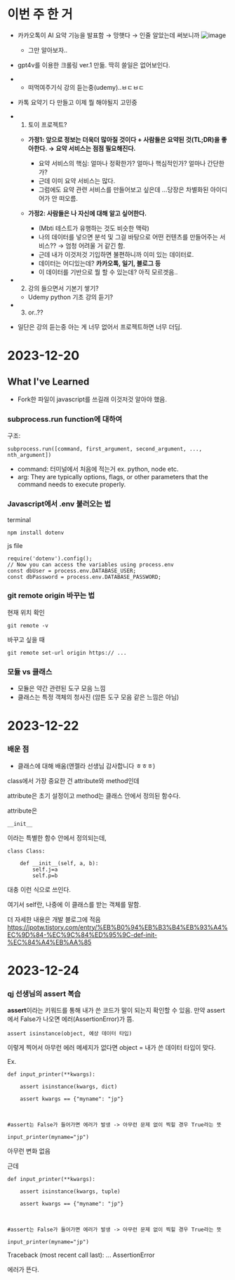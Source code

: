 # **이번 주 한 거**

- 카카오톡이 AI 요약 기능을 발표함 → 망햇다 → 인줄 알았는데 써보니까
  ![image](https://github.com/kujyp/developer-farm/assets/105954991/7d2ddd7c-d595-47b8-b592-561fd37b0f34)
  - 그만 알아보자..
- gpt4v를 이용한 크롤링 ver.1 만듦. 딱히 쓸일은 없어보인다.
- - 떠먹여주기식 강의 듣는중(udemy)..ㅂㄷㅂㄷ
- 카톡 요약기 다 만들고 이제 뭘 해야될지 고민중
- 1. 토이 프로젝트?
	- **가정1: 앞으로 정보는 더욱더 많아질 것이다 + 사람들은 요약된 것(TL;DR)을 좋아한다. → 요약 서비스는 점점 필요해진다.**
		- 요약 서비스의 핵심: 얼마나 정확한가? 얼마나 핵심적인가? 얼마나 간단한가? 
		- 근데 이미 요약 서비스는 많다.
		- 그럼에도 요약 관련 서비스를 만들어보고 싶은데 ...당장은 차별화된 아이디어가 안 떠오름. 
		  
	- **가정2: 사람들은 나 자신에 대해 알고 싶어한다.** 
		- (Mbti 테스트가 유행하는 것도 비슷한 맥락) 
		- 나의 데이터를 넣으면 분석 및 그걸 바탕으로 어떤 컨텐츠를 만들어주는 서비스?? → 엄청 어려울 거 같긴 함.
		- 근데 내가 이것저것 기입하면 불편하니까 이미 있는 데이터로. 
		- 데이터는 어디있는데? **카카오톡, 일기, 블로그 등**
		- 이 데이터를 기반으로 뭘 할 수 있는데? 아직 모르겟음..
		  
- 2. 강의 들으면서 기본기 쌓기?
	- Udemy python 기초 강의 듣기?
- 3. or..??

- 일단은 강의 듣는중 아는 게 너무 없어서 프로젝트하면 너무 더딤.

# 2023-12-20

## What I've Learned
- Fork한 파일이 javascript를 쓰길래 이것저것 알아야 했음.

### subprocess.run function에 대하여

구조: 
```
subprocess.run([command, first_argument, second_argument, ..., nth_argument])
```

- command: 터미널에서 처음에 적는거 ex. python, node etc.
- arg: They are typically options, flags, or other parameters that the command needs to execute properly.


### Javascript에서 .env 불러오는 법

terminal
```
npm install dotenv
```

js file
```
require('dotenv').config(); 
// Now you can access the variables using process.env 
const dbUser = process.env.DATABASE_USER; 
const dbPassword = process.env.DATABASE_PASSWORD;
```



### git remote origin 바꾸는 법

현재 위치 확인
```
git remote -v
```

바꾸고 싶을 때 
```
git remote set-url origin https:// ...
```


### 모듈 vs 클래스
- 모듈은 약간 관련된 도구 모음 느낌
- 클래스는 특정 객체의 청사진 (암튼 도구 모음 같은 느낌은 아님)


# 2023-12-22

### 배운 점

- 클래스에 대해 배움(앤젤라 선생님 감사합니다 ㅎㅎㅎ)

class에서 가장 중요한 건 attribute와 method인데

attribute은 초기 설정이고 method는 클래스 안에서 정의된 함수다.

attribute은
```
__init__
```
이라는 특별한 함수 안에서 정의되는데,

```
class Class:

	def __init__(self, a, b):
		self.j=a
		self.p=b
```

대충 이런 식으로 쓰인다.

여기서 self란, 나중에 이 클래스를 받는 객체를 말함.

더 자세한 내용은 개발 블로그에 적음 https://jpotw.tistory.com/entry/%EB%B0%94%EB%B3%B4%EB%93%A4%EC%9D%84-%EC%9C%84%ED%95%9C-def-init-%EC%84%A4%EB%AA%85



# 2023-12-24

### qj 선생님의 assert 복습


**assert**이라는 키워드를 통해 내가 쓴 코드가 말이 되는지 확인할 수 있음.
만약 assert에서 False가 나오면 에러(AssertionError)가 뜸.

```
assert isinstance(object, 예상 데이터 타입)
```

이렇게 찍어서 아무런 에러 메세지가 없다면 object = 내가 쓴 데이터 타입이 맞다.

Ex.
```
def input_printer(**kwargs):

    assert isinstance(kwargs, dict)

    assert kwargs == {"myname": "jp"}

  

#assert는 False가 들어가면 에러가 발생 -> 아무런 문제 없이 찍힐 경우 True라는 뜻

input_printer(myname="jp")
```
아무런 변화 없음

근데
```
def input_printer(**kwargs):

    assert isinstance(kwargs, tuple)

    assert kwargs == {"myname": "jp"}

  

#assert는 False가 들어가면 에러가 발생 -> 아무런 문제 없이 찍힐 경우 True라는 뜻

input_printer(myname="jp")
```

Traceback (most recent call last):
...
AssertionError

에러가 뜬다.
